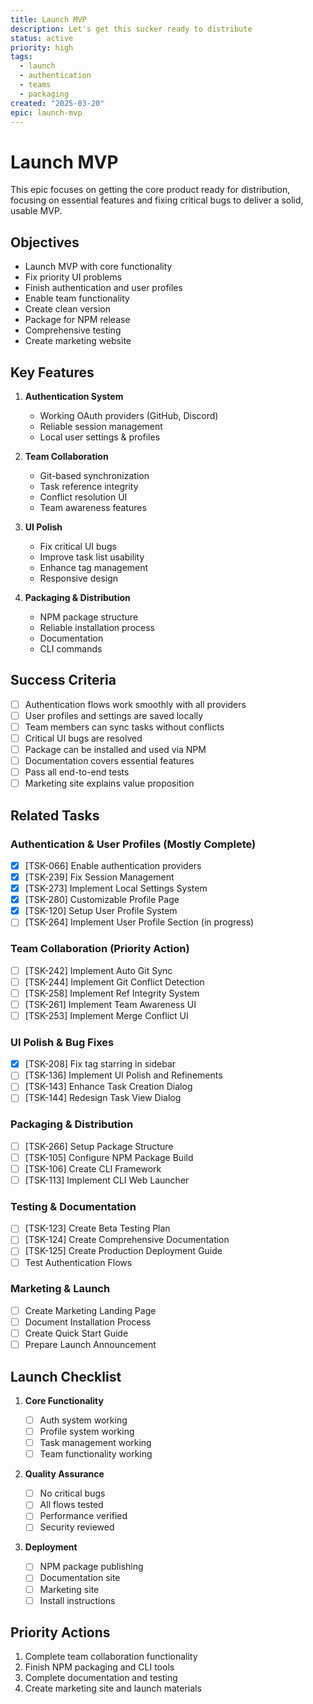 ```yaml
---
title: Launch MVP
description: Let's get this sucker ready to distribute
status: active
priority: high
tags:
  - launch
  - authentication
  - teams
  - packaging
created: "2025-03-20"
epic: launch-mvp
---
```


# Launch MVP

This epic focuses on getting the core product ready for distribution, focusing on essential features and fixing critical bugs to deliver a solid, usable MVP.

## Objectives

- Launch MVP with core functionality
- Fix priority UI problems
- Finish authentication and user profiles
- Enable team functionality
- Create clean version
- Package for NPM release
- Comprehensive testing
- Create marketing website

## Key Features

1. **Authentication System**

   - Working OAuth providers (GitHub, Discord)
   - Reliable session management
   - Local user settings & profiles

2. **Team Collaboration**

   - Git-based synchronization
   - Task reference integrity
   - Conflict resolution UI
   - Team awareness features

3. **UI Polish**

   - Fix critical UI bugs
   - Improve task list usability
   - Enhance tag management
   - Responsive design

4. **Packaging & Distribution**
   - NPM package structure
   - Reliable installation process
   - Documentation
   - CLI commands

## Success Criteria

- [ ] Authentication flows work smoothly with all providers
- [ ] User profiles and settings are saved locally
- [ ] Team members can sync tasks without conflicts
- [ ] Critical UI bugs are resolved
- [ ] Package can be installed and used via NPM
- [ ] Documentation covers essential features
- [ ] Pass all end-to-end tests
- [ ] Marketing site explains value proposition

## Related Tasks

### Authentication & User Profiles (Mostly Complete)

- [x] [TSK-066] Enable authentication providers
- [x] [TSK-239] Fix Session Management
- [x] [TSK-273] Implement Local Settings System
- [x] [TSK-280] Customizable Profile Page
- [x] [TSK-120] Setup User Profile System
- [ ] [TSK-264] Implement User Profile Section (in progress)

### Team Collaboration (Priority Action)

- [ ] [TSK-242] Implement Auto Git Sync
- [ ] [TSK-244] Implement Git Conflict Detection
- [ ] [TSK-258] Implement Ref Integrity System
- [ ] [TSK-261] Implement Team Awareness UI
- [ ] [TSK-253] Implement Merge Conflict UI

### UI Polish & Bug Fixes

- [x] [TSK-208] Fix tag starring in sidebar
- [ ] [TSK-136] Implement UI Polish and Refinements
- [ ] [TSK-143] Enhance Task Creation Dialog
- [ ] [TSK-144] Redesign Task View Dialog

### Packaging & Distribution

- [ ] [TSK-266] Setup Package Structure
- [ ] [TSK-105] Configure NPM Package Build
- [ ] [TSK-106] Create CLI Framework
- [ ] [TSK-113] Implement CLI Web Launcher

### Testing & Documentation

- [ ] [TSK-123] Create Beta Testing Plan
- [ ] [TSK-124] Create Comprehensive Documentation
- [ ] [TSK-125] Create Production Deployment Guide
- [ ] Test Authentication Flows

### Marketing & Launch

- [ ] Create Marketing Landing Page
- [ ] Document Installation Process
- [ ] Create Quick Start Guide
- [ ] Prepare Launch Announcement

## Launch Checklist

1. **Core Functionality**

   - [ ] Auth system working
   - [ ] Profile system working
   - [ ] Task management working
   - [ ] Team functionality working

2. **Quality Assurance**

   - [ ] No critical bugs
   - [ ] All flows tested
   - [ ] Performance verified
   - [ ] Security reviewed

3. **Deployment**
   - [ ] NPM package publishing
   - [ ] Documentation site
   - [ ] Marketing site
   - [ ] Install instructions

## Priority Actions

1. Complete team collaboration functionality
2. Finish NPM packaging and CLI tools
3. Complete documentation and testing
4. Create marketing site and launch materials
